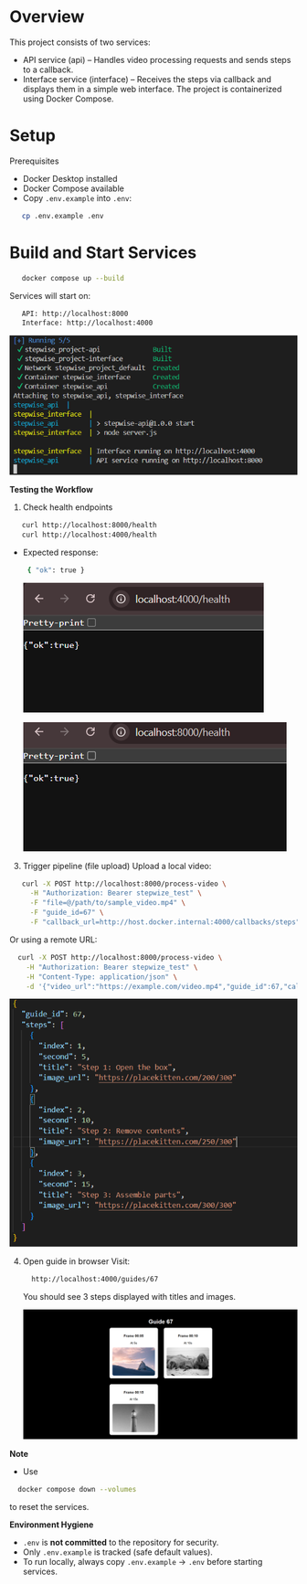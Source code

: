 # **Overview**

This project consists of two services:
 - API service (api) – Handles video processing requests and sends steps to a callback.
 - Interface service (interface) – Receives the steps via callback and displays them in a simple web interface.
The project is containerized using Docker Compose.

# **Setup**
   Prerequisites
   - Docker Desktop installed<br>
   - Docker Compose available<br>
   - Copy `.env.example` into `.env`:

  ```bash
     cp .env.example .env
  ```



# **Build and Start Services**

```bash
   docker compose up --build
```

   Services will start on:
   
   ```bash
      API: http://localhost:8000
      Interface: http://localhost:4000
   ```
      
   ![api working](screenshots/api.png)

 **Testing the Workflow**
1. Check health endpoints
```bash
   curl http://localhost:8000/health
   curl http://localhost:4000/health
```

   - Expected response:
     ```bash
      { "ok": true }
     ```
      
      ![4000](screenshots/4000.png)
     <br>

      ![8000](./screenshots/8000.png)<br>

3. Trigger pipeline (file upload)
 Upload a local video:

```bash
   curl -X POST http://localhost:8000/process-video \
     -H "Authorization: Bearer stepwize_test" \
     -F "file=@/path/to/sample_video.mp4" \
     -F "guide_id=67" \
     -F "callback_url=http://host.docker.internal:4000/callbacks/steps"
```

 Or using a remote URL:
 ```bash
   curl -X POST http://localhost:8000/process-video \
     -H "Authorization: Bearer stepwize_test" \
     -H "Content-Type: application/json" \
     -d '{"video_url":"https://example.com/video.mp4","guide_id":67,"callback_url":"http://host.docker.internal:4000/callbacks/steps"}'
```

  ![received json file](screenshots/jsonfile.png)

4. Open guide in browser
   Visit:
   ```bash
     http://localhost:4000/guides/67
   ```
   You should see 3 steps displayed with titles and images.
   
   ![frontend](screenshots/output.png)

**Note**
   - Use
  ```bash
    docker compose down --volumes
```
   to reset the services.

**Environment Hygiene**
  - `.env` is **not committed** to the repository for security.
  - Only `.env.example` is tracked (safe default values).
  - To run locally, always copy `.env.example` → `.env` before starting services.










